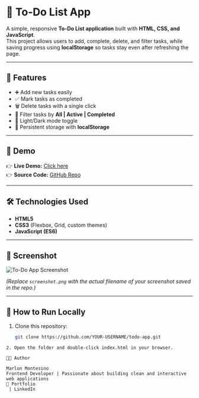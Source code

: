 # 📝 To-Do List App

A simple, responsive **To-Do List application** built with **HTML, CSS, and JavaScript**.  
This project allows users to add, complete, delete, and filter tasks, while saving progress using **localStorage** so tasks stay even after refreshing the page.

---

## 🚀 Features
- ➕ Add new tasks easily  
- ✅ Mark tasks as completed  
- 🗑️ Delete tasks with a single click  
- 🔎 Filter tasks by **All | Active | Completed**  
- 🌙 Light/Dark mode toggle  
- 💾 Persistent storage with **localStorage**

---

## 🎨 Demo
👉 **Live Demo:** [Click here](https://YOUR-USERNAME.github.io/todo-app/)  
👉 **Source Code:** [GitHub Repo](https://github.com/YOUR-USERNAME/todo-app)

---

## 🛠️ Technologies Used
- **HTML5**
- **CSS3** (Flexbox, Grid, custom themes)
- **JavaScript (ES6)**

---

## 📸 Screenshot
![To-Do App Screenshot](screenshot.png)

*(Replace `screenshot.png` with the actual filename of your screenshot saved in the repo.)*

---

## 📂 How to Run Locally
1. Clone this repository:
   ```bash
   git clone https://github.com/YOUR-USERNAME/todo-app.git
```
2. Open the folder and double-click index.html in your browser.

👨‍💻 Author

Marlon Montesino
Frontend Developer | Passionate about building clean and interactive web applications
🔗 Portfolio
 | LinkedIn
